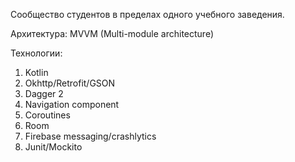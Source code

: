Сообщество студентов в пределах одного учебного заведения.

Архитектура: MVVM (Multi-module architecture)

Технологии:
1. Kotlin
2. Okhttp/Retrofit/GSON
3. Dagger 2
4. Navigation component
5. Coroutines
6. Room
7. Firebase messaging/crashlytics
8. Junit/Mockito
